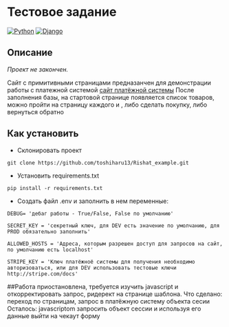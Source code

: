# Тестовое задание 
[![Python](http://ForTheBadge.com/images/badges/made-with-python.svg)](https://www.python.org/)
[![Django](https://img.shields.io/badge/Django-092E20?style=for-the-badge&logo=django&logoColor=white)](https://www.djangoproject.com/)

## Описание
*Проект не закончен.*

Сайт с примитивными страницами предназанчен для демонстрации работы с платежной системой [сайт платёжной системы](https://stripe.com/)
После заполнения базы, на стартовой странице появляется список товаров, можно пройти на страницу каждого и , либо сделать покупку, либо вернуться обратно


## Как установить
 - Склонировать проект
```shell
git clone https://github.com/toshiharu13/Rishat_example.git
```
 - Установить requirements.txt
```shell
pip install -r requirements.txt
```
 - Создать файл .env и заполнить в нем переменные:
```dotenv
DEBUG= 'дебаг работы - True/False, False по умолчанию'
```
```dotenv
SECRET_KEY = 'секретный ключ, для DEV есть значение по умолчанию, для PROD обязательно заполнить'
```
```dotenv
ALLOWED_HOSTS = 'Адреса, которым разрешен доступ для запросов на сайт, по умолчанию есть localhost'
```
```dotenv
STRIPE_KEY = 'Ключ платёжноё системы для получения необходимо авторизоваться, или для DEV использовать тестовые ключи http://stripe.com/docs'
```
##Работа приостановлена, требуется изучить javascript и откорректировать запрос, ридерект на странице шаблона.
Что сделано: переход по страницам, запрос  в платёжную систему объекта сесии
Осталось: javascriptom запросить объект сессии и используя его данные выйти на чекаут форму
